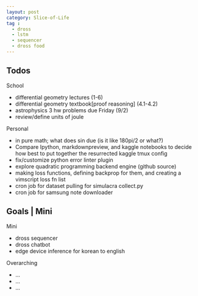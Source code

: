 ```yaml
---
layout: post
category: Slice-of-Life
tag :
  - dross
  - lstm
  - sequencer
  - dross food
---
```


## Todos ##



School

<ul>
<li>differential geometry lectures (1-6)</li>
<li>differential geometry textbook[proof reasoning] (4.1-4.2)</li>
<li>astrophysics 3 hw problems due Friday (9/2)</li>
<li>review/define units of joule</li>
</ul>

Personal

<ul>
<li>in pure math; what does sin due (is it like 180pi/2 or what?)</li>
<li>Compare Ipython, markdownpreview, and kaggle notebooks to decide how best to put together the resurrected kaggle tmux config</li>
<li>fix/customize python error linter plugin</li>
<li>explore quadratic programming backend engine (github source)</li>
<li>making loss functions, defining backprop for them, and creating a vimscript loss fn list</li>
<li>cron job for dataset pulling for simulacra collect.py</li>
<li>cron job for samsung note downloader</li>
</ul>


## Goals | Mini ##

Mini

<ul>
<li>dross sequencer</li>
<li>dross chatbot</li>
<li>edge device inference for korean to english</li>
</ul>

Overarching

<ul>
<li>...</li>
<li>...</li>
<li>...</li>
</ul>
